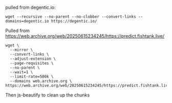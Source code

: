 pulled from degentic.io:

```
wget --recursive --no-parent --no-clobber --convert-links --domains=degentic.io https://degentic.io/
```


Pulled from https://web.archive.org/web/20250615234245/https://predict.fishtank.live/

```
wget \
  --mirror \
  --convert-links \
  --adjust-extension \
  --page-requisites \
  --no-parent \
  --wait=1 \
  --limit-rate=500k \
  --domains web.archive.org \
https://web.archive.org/web/20250615234245/https://predict.fishtank.live/
```

Then js-beautify to clean up the chunks





